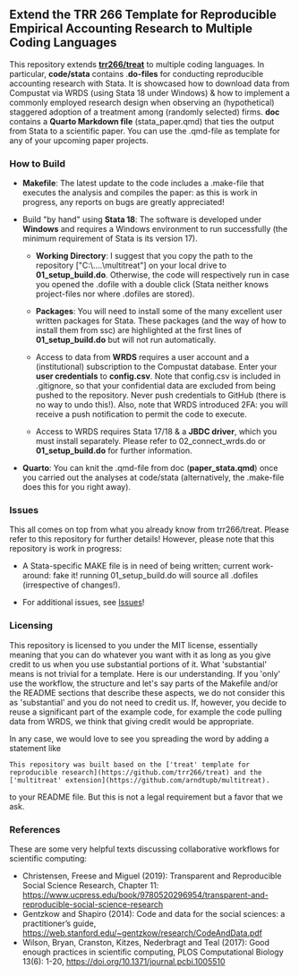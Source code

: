 ## Extend the TRR 266 Template for Reproducible Empirical Accounting Research to Multiple Coding Languages

This repository extends [**trr266/treat**](https://github.com/trr266/treat) to multiple coding languages. In particular, **code/stata** contains .**do-files** for conducting reproducible accounting research with Stata. It is showcased how to download data from Compustat via WRDS (using Stata 18 under Windows) & how to implement a commonly employed research design when observing an (hypothetical) staggered adoption of a treatment among (randomly selected) firms. **doc** contains a **Quarto Markdown file** (stata_paper.qmd) that ties the output from Stata to a scientific paper. You can use the .qmd-file as template for any of your upcoming paper projects.

### How to Build

-   **Makefile**: The latest update to the code includes a .make-file that executes the analysis and compiles the paper: as this is work in progress, any reports on bugs are greatly appreciated!

-   Build "by hand" using **Stata 18**: The software is developed under **Windows** and requires a Windows environment to run successfully (the minimum requirement of Stata is its version 17).

    -   **Working Directory**: I suggest that you copy the path to the repository ["C:\\....\\multitreat"] on your local drive to **01_setup_build.do**. Otherwise, the code will respectively run in case you opened the .dofile with a double click (Stata neither knows project-files nor where .dofiles are stored).

    -   **Packages**: You will need to install some of the many excellent user written packages for Stata. These packages (and the way of how to install them from ssc) are highlighted at the first lines of **01_setup_build.do** but will not run automatically.

    -   Access to data from **WRDS** requires a user account and a (institutional) subscription to the Compustat database. Enter your **user credentials** to **config.csv**. Note that config.csv is included in .gitignore, so that your confidential data are excluded from being pushed to the repository. Never push credentials to GitHub (there is no way to undo this!). Also, note that WRDS introduced 2FA: you will receive a push notification to permit the code to execute. 

    -   Access to WRDS requires Stata 17/18 & a **JBDC driver**, which you must install separately. Please refer to 02_connect_wrds.do or **01_setup_build.do** for further information.

-   **Quarto**: You can knit the .qmd-file from doc (**paper_stata.qmd**) once you carried out the analyses at code/stata (alternatively, the .make-file does this for you right away). 

### Issues

This all comes on top from what you already know from trr266/treat. Please refer to this repository for further details! However, please note that this repository is work in progress:

-   A Stata-specific MAKE file is in need of being written; current work-around: fake it! running 01_setup_build.do will source all .dofiles (irrespective of changes!).

-   For additional issues, see [Issues](https://github.com/arndtupb/multitreat/issues)!

### Licensing

This repository is licensed to you under the MIT license, essentially meaning that you can do whatever you want with it as long as you give credit to us when you use substantial portions of it. What 'substantial' means is not trivial for a template. Here is our understanding. If you 'only' use the workflow, the structure and let's say parts of the Makefile and/or the README sections that describe these aspects, we do not consider this as 'substantial' and you do not need to credit us. If, however, you decide to reuse a significant part of the example code, for example the code pulling data from WRDS, we think that giving credit would be appropriate.

In any case, we would love to see you spreading the word by adding a statement like

    This repository was built based on the ['treat' template for reproducible research](https://github.com/trr266/treat) and the ['multitreat' extension](https://github.com/arndtupb/multitreat).

to your README file. But this is not a legal requirement but a favor that we ask.

### References

These are some very helpful texts discussing collaborative workflows for scientific computing:

-   Christensen, Freese and Miguel (2019): Transparent and Reproducible Social Science Research, Chapter 11: <https://www.ucpress.edu/book/9780520296954/transparent-and-reproducible-social-science-research>
-   Gentzkow and Shapiro (2014): Code and data for the social sciences: a practitioner’s guide, <https://web.stanford.edu/~gentzkow/research/CodeAndData.pdf>
-   Wilson, Bryan, Cranston, Kitzes, Nederbragt and Teal (2017): Good enough practices in scientific computing, PLOS Computational Biology 13(6): 1-20, <https://doi.org/10.1371/journal.pcbi.1005510>
